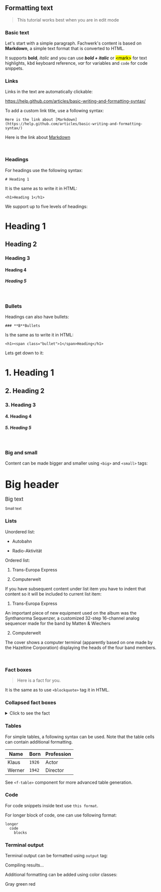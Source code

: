 ## Formatting text

> This tutorial works best when you are in edit mode <f-edit-icon  />

### Basic text

Let's start with a simple paragraph. Fachwerk's content is based on **Markdown**, a simple text format that is converted to HTML.

It supports **bold**, *italic* and you can use ***bold + italic*** or <mark>\<mark></mark> for text highlights, <kbd>kbd</kbd> keyboard reference, <var>var</var> for variables and `code` for code snippets.

### Links

Links in the text are automatically clickable:

https://help.github.com/articles/basic-writing-and-formatting-syntax/ 

To add a custom link title, use a following syntax:

```
Here is the link about [Markdown](https://help.github.com/articles/basic-writing-and-formatting-syntax/)
```

Here is the link about [Markdown](https://help.github.com/articles/basic-writing-and-formatting-syntax/)

<br>

### Headings

For headings use the following syntax:

```
# Heading 1
```

It is the same as to write it in HTML:

```
<h1>Heading 1</h1>
```

We support up to five levels of headings:

# Heading 1

## Heading 2

### Heading 3

#### Heading 4

##### Heading 5

<br>

### Bullets

Headings can also have bullets:

```
### **B**Bullets
```

Is the same as to write it in HTML:

```
<h1><span class="bullet">1</span>Heading</h1>
```

Lets get down to it:

# 1. Heading 1

## 2. Heading 2

### 3. Heading 3

#### 4. Heading 4

##### 5. Heading 5

<br>

### Big and small

Content can be made bigger and smaller using `<big>` and `<small>` tags:

# <big>Big header</big>

<big>Big text</big>

<small>Small text</small>


### Lists

Unordered list:

* Autobahn

* Radio-Aktivität

Ordered list:

1. Trans-Europa Express

2. Computerwelt

If you have subsequent content under list item you have to indent that content so it will be included to current list item:

1. Trans-Europa Express

  An important piece of new equipment used on the album was the Synthanorma Sequenzer, a customized 32-step 16-channel analog sequencer made for the band by Matten & Wiechers

2. Computerwelt

  The cover shows a computer terminal (apparently based on one made by the Hazeltine Corporation) displaying the heads of the four band members.


<br>

### Fact boxes

> Here is a fact for you.

It is the same as to use `<blockquote>` tag it in HTML.

### Collapsed fact boxes

<details>
	<summary>Click to see the fact</summary>
  
  Here is the fact: *Markdown is supported here*

</details>

### Tables

For simple tables, a following syntax can be used. Note that the table cells can contain additional formatting.

Name        | Born        | Profession
----------- | ----------- | ----------
Klaus       | `1926`      | Actor
Werner      | `1942`      | Director
  
See <f-link to="/f-table">`<f-table>`</f-link> component for more advanced table generation.

### Code

For code snippets inside text use `this format`.

For longer block of code, one can use following format:

```
longer
  code
    blocks
```

### Terminal output

Terminal output can be formatted using `output` tag:

<output>Compiling results...</output>

Additional formatting can be added using color classes:

<output>
<span class="gray">Gray</span> <span class="green-bg"> green </span> <span class="red-bg"> red </span>
</output>